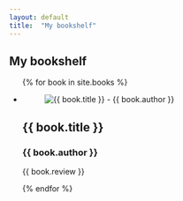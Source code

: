 ```yaml
---
layout: default
title:  "My bookshelf"
---
```


<article class="full-width">
  <h1>My bookshelf</h1>
  <ul class="list-of-books">
    {% for book in site.books %}
    <li>
      <figure>
        <img src="../assets/books/{{ book.img }}" alt="{{ book.title }} - {{ book.author }}">
      </figure>
      <h2>{{ book.title }}</h2>
      <h3>{{ book.author }}</h3>
      <p>{{ book.review }}</p>
    </li>
    {% endfor %}
  </ul>

</article>